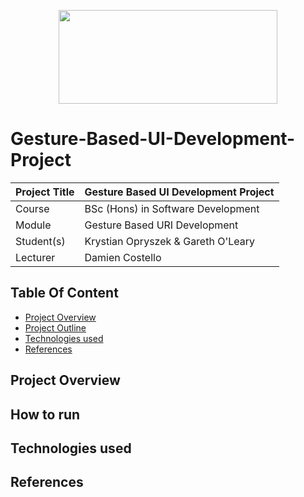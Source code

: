<p align="center">
  <img src="https://user-images.githubusercontent.com/57759154/162638159-53282ce7-70bf-40bf-8409-5d285f1f696d.png" width="350" height="150"/>
 </p>

# Gesture-Based-UI-Development-Project

| Project Title | Gesture Based UI Development Project| 
| --------------- | --------------- | 
| Course | BSc (Hons) in Software Development |
| Module | Gesture Based URI Development| 
| Student(s) | Krystian Opryszek & Gareth O'Leary| 
| Lecturer | Damien Costello|

## Table Of Content

- [Project Overview](#Project-Overview)
- [Project Outline](#How-to-run)
- [Technologies used ](#Technologies-used)
- [References](#References)

## Project Overview

## How to run

## Technologies used

## References
